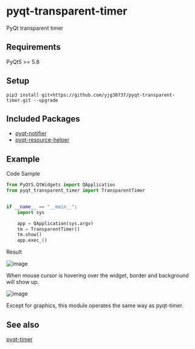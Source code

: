 # pyqt-transparent-timer
PyQt transparent timer

## Requirements
PyQt5 >= 5.8

## Setup
```pip3 install git+https://github.com/yjg30737/pyqt-transparent-timer.git --upgrade```

## Included Packages
* <a href="https://github.com/yjg30737/pyqt-notifier.git">pyqt-notifier</a>
* <a href="https://github.com/yjg30737/pyqt-resource-helper.git">pyqt-resource-helper</a>

## Example
Code Sample
```python
from PyQt5.QtWidgets import QApplication
from pyqt_transparent_timer import TransparentTimer


if __name__ == "__main__":
    import sys

    app = QApplication(sys.argv)
    tm = TransparentTimer()
    tm.show()
    app.exec_()
```

Result

![image](https://user-images.githubusercontent.com/55078043/149067604-650f7927-5470-44a2-b505-c863e28d8237.png)

When mouse cursor is hovering over the widget, border and background will show up.

![image](https://user-images.githubusercontent.com/55078043/149068105-d399fa18-1e48-4556-9d29-90c4f7a3e53e.png)

Except for graphics, this module operates the same way as pyqt-timer.

## See also
<a href="https://github.com/yjg30737/pyqt-timer.git">pyqt-timer</a>
